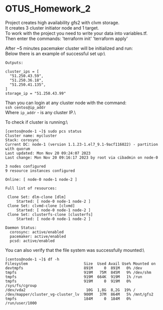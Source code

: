 # OTUS_Homework_2
 
Project creates high availability gfs2 with clvm storage.\
It creates 3 cluster initiator node and 1 target.\
To work with the project you need to write your data into variables.tf.\
Then enter the commands:
'terraform init'
'terraform apply'

After ~5 minutes pacemaker cluster will be initialized and run:\
Below there is an example of successful set up:\

```
Outputs:

cluster_ips = [
  "51.250.43.59",
  "51.250.36.18",
  "51.250.41.135",
]
storage_ip = "51.250.43.99"
```

Than you can login at any cluster node with the command:\
`ssh centos@ip_addr`\
Where `ip_addr` - is any cluster IP.\

To check if cluster is running:\

```
[centos@node-1 ~]$ sudo pcs status
Cluster name: mycluster
Stack: corosync
Current DC: node-1 (version 1.1.23-1.el7_9.1-9acf116022) - partition with quorum
Last updated: Mon Nov 20 09:24:07 2023
Last change: Mon Nov 20 09:16:17 2023 by root via cibadmin on node-0

3 nodes configured
9 resource instances configured

Online: [ node-0 node-1 node-2 ]

Full list of resources:

 Clone Set: dlm-clone [dlm]
     Started: [ node-0 node-1 node-2 ]
 Clone Set: clvmd-clone [clvmd]
     Started: [ node-0 node-1 node-2 ]
 Clone Set: clusterfs-clone [clusterfs]
     Started: [ node-0 node-1 node-2 ]

Daemon Status:
  corosync: active/enabled
  pacemaker: active/enabled
  pcsd: active/enabled
```

You can also verify that the file system was successfully mounted:\

```
[centos@node-1 ~]$ df -h
Filesystem                         Size  Used Avail Use% Mounted on
devtmpfs                           891M     0  891M   0% /dev
tmpfs                              919M   75M  845M   9% /dev/shm
tmpfs                              919M  664K  919M   1% /run
tmpfs                              919M     0  919M   0% /sys/fs/cgroup
/dev/vda2                           10G  1,8G  8,2G  19% /
/dev/mapper/cluster_vg-cluster_lv  900M   37M  864M   5% /mnt/gfs2
tmpfs                              184M     0  184M   0% /run/user/1000
```
